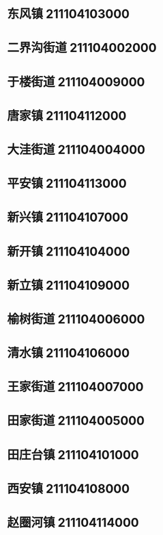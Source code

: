 # 东风镇 211104103000
# 二界沟街道 211104002000
# 于楼街道 211104009000
# 唐家镇 211104112000
# 大洼街道 211104004000
# 平安镇 211104113000
# 新兴镇 211104107000
# 新开镇 211104104000
# 新立镇 211104109000
# 榆树街道 211104006000
# 清水镇 211104106000
# 王家街道 211104007000
# 田家街道 211104005000
# 田庄台镇 211104101000
# 西安镇 211104108000
# 赵圈河镇 211104114000
